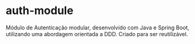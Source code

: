 # auth-module
Módulo de Autenticação modular, desenvolvido com Java e Spring Boot, utilizando uma abordagem orientada a DDD. Criado para ser reutilizável.
